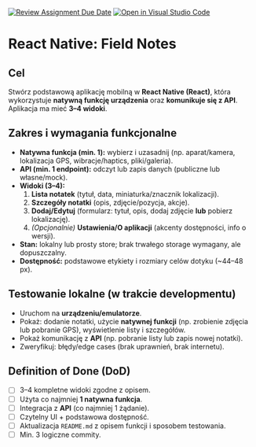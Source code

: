 [![Review Assignment Due Date](https://classroom.github.com/assets/deadline-readme-button-22041afd0340ce965d47ae6ef1cefeee28c7c493a6346c4f15d667ab976d596c.svg)](https://classroom.github.com/a/7LzBu2L3)
[![Open in Visual Studio Code](https://classroom.github.com/assets/open-in-vscode-2e0aaae1b6195c2367325f4f02e2d04e9abb55f0b24a779b69b11b9e10269abc.svg)](https://classroom.github.com/online_ide?assignment_repo_id=21410615&assignment_repo_type=AssignmentRepo)
# React Native: Field Notes

## Cel
Stwórz podstawową aplikację mobilną w **React Native (React)**, która wykorzystuje **natywną funkcję urządzenia** oraz **komunikuje się z API**. Aplikacja ma mieć **3–4 widoki**.


## Zakres i wymagania funkcjonalne
- **Natywna funkcja (min. 1):** wybierz i uzasadnij (np. aparat/kamera, lokalizacja GPS, wibracje/haptics, pliki/galeria).
- **API (min. 1 endpoint):** odczyt lub zapis danych (publiczne lub własne/mock).
- **Widoki (3–4):**
  1. **Lista notatek** (tytuł, data, miniaturka/znacznik lokalizacji).
  2. **Szczegóły notatki** (opis, zdjęcie/pozycja, akcje).
  3. **Dodaj/Edytuj** (formularz: tytuł, opis, dodaj zdjęcie **lub** pobierz lokalizację).
  4. *(Opcjonalnie)* **Ustawienia/O aplikacji** (akcenty dostępności, info o wersji).
- **Stan:** lokalny lub prosty store; brak trwałego storage wymagany, ale dopuszczalny.
- **Dostępność:** podstawowe etykiety i rozmiary celów dotyku (~44–48 px).

## Testowanie lokalne (w trakcie developmentu)
- Uruchom na **urządzeniu/emulatorze**.
- Pokaż: dodanie notatki, użycie **natywnej funkcji** (np. zrobienie zdjęcia lub pobranie GPS), wyświetlenie listy i szczegółów.
- Pokaż komunikację z **API** (np. pobranie listy lub zapis nowej notatki).
- Zweryfikuj: błędy/edge cases (brak uprawnień, brak internetu).

## Definition of Done (DoD)
- [ ] 3–4 kompletne widoki zgodne z opisem.
- [ ] Użyta co najmniej **1 natywna funkcja**.
- [ ] Integracja z **API** (co najmniej 1 żądanie).
- [ ] Czytelny UI + podstawowa dostępność.
- [ ] Aktualizacja `README.md` z opisem funkcji i sposobem testowania.
- [ ] Min. 3 logiczne commity.